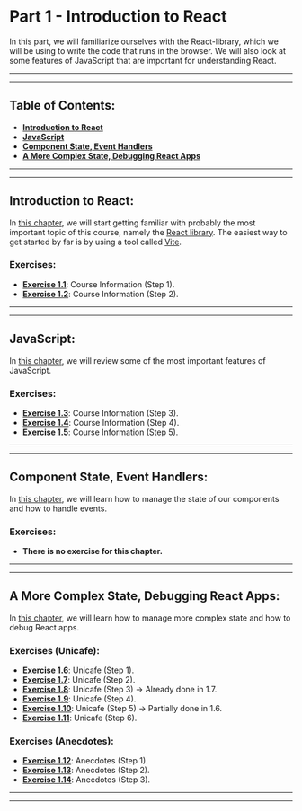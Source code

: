 # Part 1 - Introduction to React

In this part, we will familiarize ourselves with the React-library, which we will be using to write the code that runs in the browser. We will also look at some features of JavaScript that are important for understanding React.

---
---

## Table of Contents:

- **[Introduction to React](#introduction-to-react)**
- **[JavaScript](#javascript)**
- **[Component State, Event Handlers](#component-state-event-handlers)**
- **[A More Complex State, Debugging React Apps](#a-more-complex-state-debugging-react-apps)**

---
---

## Introduction to React:

In [this chapter](https://fullstackopen.com/en/part1/introduction_to_react), we will start getting familiar with probably the most important topic of this course, namely the [React library](https://react.dev/). The easiest way to get started by far is by using a tool called [Vite](https://vitejs.dev/).

### Exercises:

- **[Exercise 1.1](https://github.com/Jvlsc/FullStack-Course/blob/dd568d464ab0500cd3adef853b0e48c412c667e8/part1/courseinfo/src/App.jsx)**: Course Information (Step 1).
- **[Exercise 1.2](https://github.com/Jvlsc/FullStack-Course/blob/7c0799b408edfb5a9a21938ce81cfed6005803f4/part1/courseinfo/src/App.jsx)**: Course Information (Step 2).

---
---

## JavaScript:

In [this chapter](https://fullstackopen.com/en/part1/java_script), we will review some of the most important features of JavaScript.

### Exercises:

- **[Exercise 1.3](https://github.com/Jvlsc/FullStack-Course/blob/389169b5ec00893e55c48fecaa76029a4c69a6d1/part1/courseinfo/src/App.jsx)**: Course Information (Step 3).
- **[Exercise 1.4](https://github.com/Jvlsc/FullStack-Course/blob/ff6827fa80d775641eab8e49be608e98bce52bcd/part1/courseinfo/src/App.jsx)**: Course Information (Step 4).
- **[Exercise 1.5](https://github.com/Jvlsc/FullStack-Course/blob/85cc04562e100a264945ba30ebc358c159fbffa4/part1/courseinfo/src/App.jsx)**: Course Information (Step 5).

---
---

## Component State, Event Handlers:

In [this chapter](https://fullstackopen.com/es/part1/estado_del_componente_controladores_de_eventos), we will learn how to manage the state of our components and how to handle events.

### Exercises:

- **There is no exercise for this chapter.**

---
---

## A More Complex State, Debugging React Apps:

In [this chapter](https://fullstackopen.com/es/part1/un_estado_mas_complejo_depurando_aplicaciones_react), we will learn how to manage more complex state and how to debug React apps.

### Exercises (Unicafe):

- **[Exercise 1.6](https://github.com/Jvlsc/FullStack-Course/blob/e81af4ff4ae8c40ebe9bb4e5f7c6d25bad7642b4/part1/unicafe/src/App.jsx)**: Unicafe (Step 1).
- **[Exercise 1.7](https://github.com/Jvlsc/FullStack-Course/blob/c4698dbb6b2e9e7754f603a886374d5d9350e659/part1/unicafe/src/App.jsx)**: Unicafe (Step 2).
- **[Exercise 1.8](https://github.com/Jvlsc/FullStack-Course/blob/881caddb8fb24916f9a8a21a757681aab5012f3a/part1/unicafe/src/App.jsx)**: Unicafe (Step 3) -> Already done in 1.7.
- **[Exercise 1.9](https://github.com/Jvlsc/FullStack-Course/blob/35aa804f88b07dc69320e0bfd39061850e3c61f9/part1/unicafe/src/App.jsx)**: Unicafe (Step 4).
- **[Exercise 1.10](https://github.com/Jvlsc/FullStack-Course/blob/53dad38943f1f921783b28f3dd09e10774698cbb/part1/unicafe/src/App.jsx)**: Unicafe (Step 5) -> Partially done in 1.6.
- **[Exercise 1.11](https://github.com/Jvlsc/FullStack-Course/blob/22b8b2a4f5d3b4d06d3014e1da653a567f3f7929/part1/unicafe/src/App.jsx)**: Unicafe (Step 6).

### Exercises (Anecdotes):

- **[Exercise 1.12](https://github.com/Jvlsc/FullStack-Course/blob/ae08cffe28c52ecc5f2447f98ca1f0ef0b3e31b1/part1/anecdotes/src/App.jsx)**: Anecdotes (Step 1).
- **[Exercise 1.13](https://github.com/Jvlsc/FullStack-Course/blob/99c8c1156dcdc5cb81cea5a9772840725d7abb83/part1/anecdotes/src/App.jsx)**: Anecdotes (Step 2).
- **[Exercise 1.14](https://github.com/Jvlsc/FullStack-Course/blob/1f94b2ac1d11695d2242e5123f3e5b24766ab415/part1/anecdotes/src/App.jsx)**: Anecdotes (Step 3).

---
---